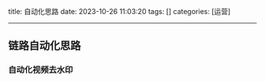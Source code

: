 title: 自动化思路 
date: 2023-10-26 11:03:20 
tags: []
categories: [运营]

---
 <!--more-->

 ## 链路自动化思路

 ### 自动化视频去水印
